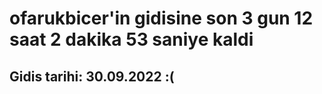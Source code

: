# ofarukbicer'in gidisine son 3 gun 12 saat 2 dakika 53 saniye kaldi

## Gidis tarihi: 30.09.2022 :(